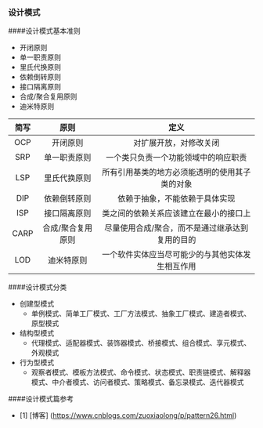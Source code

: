 ### 设计模式
####设计模式基本准则
- 开闭原则
- 单一职责原则
- 里氏代换原则
- 依赖倒转原则
- 接口隔离原则
- 合成/聚合复用原则
- 迪米特原则

简写 | 原则 | 定义
:---:|:---:|:---:
OCP | 开闭原则 | 对扩展开放，对修改关闭
SRP | 单一职责原则 | 一个类只负责一个功能领域中的响应职责
LSP | 里氏代换原则 | 所有引用基类的地方必须能透明的使用其子类的对象
DIP | 依赖倒转原则 | 依赖于抽象，不能依赖于具体实现
ISP | 接口隔离原则 | 类之间的依赖关系应该建立在最小的接口上
CARP | 合成/聚合复用原则 | 尽量使用合成/聚合，而不是通过继承达到复用的目的
LOD | 迪米特原则 | 一个软件实体应当尽可能少的与其他实体发生相互作用

####设计模式分类
- 创建型模式
    - 单例模式、简单工厂模式、工厂方法模式、抽象工厂模式、建造者模式、原型模式
- 结构型模式
    - 代理模式、适配器模式、装饰器模式、桥接模式、组合模式、享元模式、外观模式
- 行为型模式
    - 观察者模式、模板方法模式、命令模式、状态模式、职责链模式、解释器模式、中介者模式、访问者模式、策略模式、备忘录模式、迭代器模式
    
####设计模式篇参考
- [1] [博客] (https://www.cnblogs.com/zuoxiaolong/p/pattern26.html)